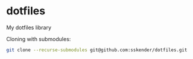 # dotfiles

My dotfiles library

Cloning with submodules:

```bash
git clone --recurse-submodules git@github.com:sskender/dotfiles.git
```
